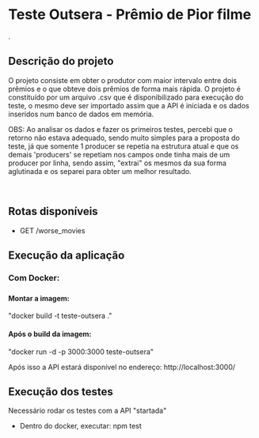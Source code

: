 
<h1>Teste Outsera - Prêmio de Pior filme</h1>

.

<h2>Descrição do projeto</h2>

<p>O projeto consiste em obter o produtor com maior intervalo entre dois prêmios e o que obteve dois prêmios de forma mais rápida. O projeto é constituído por um arquivo .csv que é disponibilizado para execução do teste, o mesmo deve ser importado assim que a API é iniciada e os dados inseridos num banco de dados em memória.</p>

<p>OBS: Ao analisar os dados e fazer os primeiros testes, percebi que o retorno não estava adequado, sendo muito simples para a proposta do teste, já que somente 1 producer se repetia na estrutura atual e que os demais 'producers' se repetiam nos campos onde tinha mais de um producer por linha, sendo assim, "extrai" os mesmos da sua forma aglutinada e os separei para obter um melhor resultado.</p>
<br>

<h2>Rotas disponíveis</h2>

<ul>
<li>GET /worse_movies</li>
</ul>

<h2>Execução da aplicação</h2>

<h3>Com Docker:<h3>

<h4>Montar a imagem:</h4>
<p>"docker build -t teste-outsera ."</p>
<h4>Após o build da imagem:</h4>
<p>"docker run -d -p 3000:3000 teste-outsera"</p>
<p>Após isso a API estará disponível no endereço: http://localhost:3000/</p>


<h2>Execução dos testes</h2>
<p>Necessário rodar os testes com a API "startada"</p>

<ul>
<li>Dentro do docker, executar: npm test</li>
</ul>
